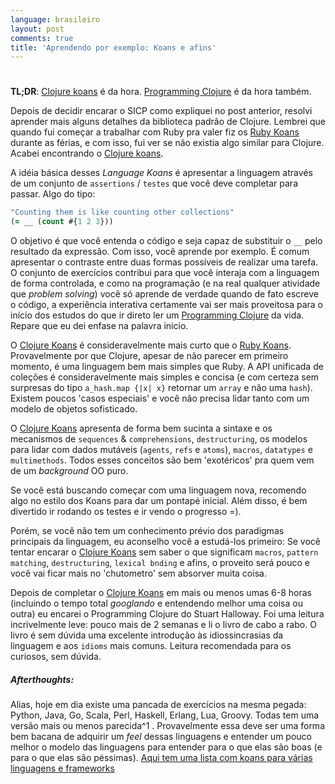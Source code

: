 ```yaml
---
language: brasileiro
layout: post
comments: true
title: 'Aprendendo por exemplo: Koans e afins'
---
```


# <p hidden>Aprendendo por exemplo: Koans e afins<p hidden>

**TL;DR**: [Clojure koans](http://clojurekoans.com/) é da hora. [Programming Clojure](https://pragprog.com/book/shcloj2/programming-clojure) é da hora também.

<span class="underline"><p hidden>excerpt-separator<p hidden></span>

Depois de decidir encarar o SICP como expliquei no post anterior, resolvi
aprender mais alguns detalhes da biblioteca padrão de Clojure. Lembrei que
quando fui começar a trabalhar com Ruby pra valer fiz os [Ruby Koans](http://rubykoans.com/) durante as
férias, e com isso, fui ver se não existia algo similar para Clojure. Acabei
encontrando o [Clojure koans](http://clojurekoans.com/).

A idéia básica desses *Language Koans* é apresentar a linguagem através de um
conjunto de `assertions` / `testes` que você deve completar para passar. Algo
do tipo:

```clojure
"Counting them is like counting other collections"
(= __ (count #{1 2 3}))
```

O objetivo é que você entenda o código e seja capaz de substituir o `__` pelo
resultado da expressão. Com isso, você aprende por exemplo. É comum apresentar
o contraste entre duas formas possíveis de realizar uma tarefa. O conjunto de
exercícios contribui para que você interaja com a linguagem de forma
controlada, e como na programação (e na real qualquer atividade que *problem
solving*) você só aprende de verdade quando de fato escreve o código, a
experiência interativa certamente vai ser mais proveitosa para o <span class="underline">início</span> dos
estudos do que ir direto ler um [Programming Clojure](https://pragprog.com/book/shcloj2/programming-clojure) da vida. Repare que eu dei
enfase na palavra <span class="underline">inicio</span>.

O [Clojure Koans](http://clojurekoans.com/) é consideravelmente mais curto que o [Ruby Koans](http://rubykoans.com/). Provavelmente
por que Clojure, apesar de não parecer em primeiro momento, é uma linguagem
bem mais simples que Ruby. A API unificada de coleções é consideravelmente
mais simples e concisa (e com certeza sem surpresas do tipo `a_hash.map {|x|
  x}` retornar um `array` e não uma `hash`). Existem poucos 'casos especiais' e
você não precisa lidar tanto com um modelo de objetos sofisticado.

O [Clojure Koans](http://clojurekoans.com/) apresenta de forma bem sucinta a sintaxe e os mecanismos de
`sequences` & `comprehensions`, `destructuring`, os modelos para lidar com
dados mutáveis (`agents`, `refs` e `atoms`), `macros`, `datatypes` e
`multimethods`. Todos esses conceitos são bem 'exotéricos' pra quem vem de um
*background* OO puro.

Se você está buscando começar com uma linguagem nova, recomendo algo no estilo
dos Koans para dar um pontapé inicial. Além disso, é bem divertido ir rodando
os testes e ir vendo o progresso =).

Porém, se você não tem um conhecimento prévio dos paradigmas principais da
linguagem, eu aconselho você a estudá-los primeiro: Se você tentar encarar o
[Clojure Koans](http://clojurekoans.com/) sem saber o que significam `macros`, `pattern matching`,
`destructuring`, `lexical bnding` e afins, o proveito será pouco e você vai
ficar mais no 'chutometro' sem absorver muita coisa.

Depois de completar o [Clojure Koans](http://clojurekoans.com/) em mais ou menos umas 6-8 horas (incluindo
o tempo total *googlando* e entendendo melhor uma coisa ou outra) eu encarei o
Programming Clojure do Stuart Halloway. Foi uma leitura incrivelmente leve:
pouco mais de 2 semanas e li o livro de cabo a rabo. O livro é sem dúvida uma
excelente introdução às idiossincrasias da linguagem e aos `idioms` mais
comuns. Leitura recomendada para os curiosos, sem dúvida.

##### Afterthoughts:

Alias, hoje em dia existe uma pancada de exercícios na mesma pegada:
Python, Java, Go, Scala, Perl, Haskell, Erlang, Lua, Groovy. Todas tem uma
versão mais ou menos parecida^1 . Provavelmente essa deve ser uma forma
bem bacana de adquirir um *feel* dessas linguagens e entender um pouco
melhor o modelo das linguagens para entender para o que elas são boas (e
para o que elas são péssimas). [Aqui tem uma lista com koans para várias
linguagens e frameworks](http://www.google.com.br/url?sa%3Dt&rct%3Dj&q%3D&esrc%3Ds&source%3Dweb&cd%3D5&cad%3Drja&uact%3D8&ved%3D0CEEQFjAE&url%3Dhttp%253A%252F%252Fwww.lauradhamilton.com%252Flearn-a-new-programming-language-today-with-koans&ei%3DCsBRVL_EJIWmgwSwxILoAw&usg%3DAFQjCNFTi0ah2xKKF7nOy1ClRYfwbkdxeQ&sig2%3DkwIqDSnfVwl3TvxKq8rZWw)
